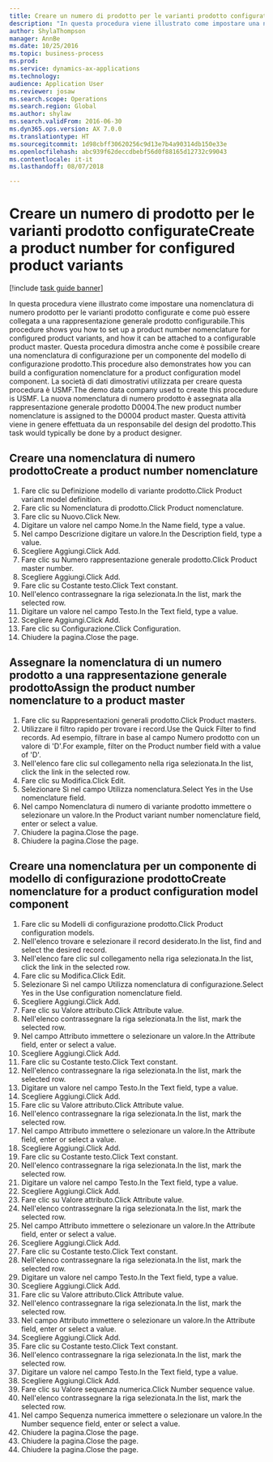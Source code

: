 ```yaml
--- 
title: Creare un numero di prodotto per le varianti prodotto configurate
description: "In questa procedura viene illustrato come impostare una nomenclatura di numero prodotto per le varianti prodotto configurate e come può essere collegata a una rappresentazione generale prodotto configurabile."
author: ShylaThompson
manager: AnnBe
ms.date: 10/25/2016
ms.topic: business-process
ms.prod: 
ms.service: dynamics-ax-applications
ms.technology: 
audience: Application User
ms.reviewer: josaw
ms.search.scope: Operations
ms.search.region: Global
ms.author: shylaw
ms.search.validFrom: 2016-06-30
ms.dyn365.ops.version: AX 7.0.0
ms.translationtype: HT
ms.sourcegitcommit: 1d98cbff30620256c9d13e7b4a90314db150e33e
ms.openlocfilehash: abc939f62deccdbebf56d0f88165d12732c99043
ms.contentlocale: it-it
ms.lasthandoff: 08/07/2018

---
```

# <a name="create-a-product-number-for-configured-product-variants"></a><span data-ttu-id="5334c-103">Creare un numero di prodotto per le varianti prodotto configurate</span><span class="sxs-lookup"><span data-stu-id="5334c-103">Create a product number for configured product variants</span></span>

[!include [task guide banner](../../includes/task-guide-banner.md)]

<span data-ttu-id="5334c-104">In questa procedura viene illustrato come impostare una nomenclatura di numero prodotto per le varianti prodotto configurate e come può essere collegata a una rappresentazione generale prodotto configurabile.</span><span class="sxs-lookup"><span data-stu-id="5334c-104">This procedure shows you how to set up a product number nomenclature for configured product variants, and how it can be attached to a configurable product master.</span></span> <span data-ttu-id="5334c-105">Questa procedura dimostra anche come è possibile creare una nomenclatura di configurazione per un componente del modello di configurazione prodotto.</span><span class="sxs-lookup"><span data-stu-id="5334c-105">This procedure also demonstrates how you can build a configuration nomenclature for a product configuration model component.</span></span> <span data-ttu-id="5334c-106">La società di dati dimostrativi utilizzata per creare questa procedura è USMF.</span><span class="sxs-lookup"><span data-stu-id="5334c-106">The demo data company used to create this procedure is USMF.</span></span> <span data-ttu-id="5334c-107">La nuova nomenclatura di numero prodotto è assegnata alla rappresentazione generale prodotto D0004.</span><span class="sxs-lookup"><span data-stu-id="5334c-107">The new product number nomenclature is assigned to the D0004 product master.</span></span> <span data-ttu-id="5334c-108">Questa attività viene in genere effettuata da un responsabile del design del prodotto.</span><span class="sxs-lookup"><span data-stu-id="5334c-108">This task would typically be done by a product designer.</span></span>


## <a name="create-a-product-number-nomenclature"></a><span data-ttu-id="5334c-109">Creare una nomenclatura di numero prodotto</span><span class="sxs-lookup"><span data-stu-id="5334c-109">Create a product number nomenclature</span></span>
1. <span data-ttu-id="5334c-110">Fare clic su Definizione modello di variante prodotto.</span><span class="sxs-lookup"><span data-stu-id="5334c-110">Click Product variant model definition.</span></span>
2. <span data-ttu-id="5334c-111">Fare clic su Nomenclatura di prodotto.</span><span class="sxs-lookup"><span data-stu-id="5334c-111">Click Product nomenclature.</span></span>
3. <span data-ttu-id="5334c-112">Fare clic su Nuovo.</span><span class="sxs-lookup"><span data-stu-id="5334c-112">Click New.</span></span>
4. <span data-ttu-id="5334c-113">Digitare un valore nel campo Nome.</span><span class="sxs-lookup"><span data-stu-id="5334c-113">In the Name field, type a value.</span></span>
5. <span data-ttu-id="5334c-114">Nel campo Descrizione digitare un valore.</span><span class="sxs-lookup"><span data-stu-id="5334c-114">In the Description field, type a value.</span></span>
6. <span data-ttu-id="5334c-115">Scegliere Aggiungi.</span><span class="sxs-lookup"><span data-stu-id="5334c-115">Click Add.</span></span>
7. <span data-ttu-id="5334c-116">Fare clic su Numero rappresentazione generale prodotto.</span><span class="sxs-lookup"><span data-stu-id="5334c-116">Click Product master number.</span></span>
8. <span data-ttu-id="5334c-117">Scegliere Aggiungi.</span><span class="sxs-lookup"><span data-stu-id="5334c-117">Click Add.</span></span>
9. <span data-ttu-id="5334c-118">Fare clic su Costante testo.</span><span class="sxs-lookup"><span data-stu-id="5334c-118">Click Text constant.</span></span>
10. <span data-ttu-id="5334c-119">Nell'elenco contrassegnare la riga selezionata.</span><span class="sxs-lookup"><span data-stu-id="5334c-119">In the list, mark the selected row.</span></span>
11. <span data-ttu-id="5334c-120">Digitare un valore nel campo Testo.</span><span class="sxs-lookup"><span data-stu-id="5334c-120">In the Text field, type a value.</span></span>
12. <span data-ttu-id="5334c-121">Scegliere Aggiungi.</span><span class="sxs-lookup"><span data-stu-id="5334c-121">Click Add.</span></span>
13. <span data-ttu-id="5334c-122">Fare clic su Configurazione.</span><span class="sxs-lookup"><span data-stu-id="5334c-122">Click Configuration.</span></span>
14. <span data-ttu-id="5334c-123">Chiudere la pagina.</span><span class="sxs-lookup"><span data-stu-id="5334c-123">Close the page.</span></span>

## <a name="assign-the-product-number-nomenclature-to-a-product-master"></a><span data-ttu-id="5334c-124">Assegnare la nomenclatura di un numero prodotto a una rappresentazione generale prodotto</span><span class="sxs-lookup"><span data-stu-id="5334c-124">Assign the product number nomenclature to a product master</span></span>
1. <span data-ttu-id="5334c-125">Fare clic su Rappresentazioni generali prodotto.</span><span class="sxs-lookup"><span data-stu-id="5334c-125">Click Product masters.</span></span>
2. <span data-ttu-id="5334c-126">Utilizzare il filtro rapido per trovare i record.</span><span class="sxs-lookup"><span data-stu-id="5334c-126">Use the Quick Filter to find records.</span></span> <span data-ttu-id="5334c-127">Ad esempio, filtrare in base al campo Numero prodotto con un valore di 'D'.</span><span class="sxs-lookup"><span data-stu-id="5334c-127">For example, filter on the Product number field with a value of 'D'.</span></span>
3. <span data-ttu-id="5334c-128">Nell'elenco fare clic sul collegamento nella riga selezionata.</span><span class="sxs-lookup"><span data-stu-id="5334c-128">In the list, click the link in the selected row.</span></span>
4. <span data-ttu-id="5334c-129">Fare clic su Modifica.</span><span class="sxs-lookup"><span data-stu-id="5334c-129">Click Edit.</span></span>
5. <span data-ttu-id="5334c-130">Selezionare Sì nel campo Utilizza nomenclatura.</span><span class="sxs-lookup"><span data-stu-id="5334c-130">Select Yes in the Use nomenclature field.</span></span>
6. <span data-ttu-id="5334c-131">Nel campo Nomenclatura di numero di variante prodotto immettere o selezionare un valore.</span><span class="sxs-lookup"><span data-stu-id="5334c-131">In the Product variant number nomenclature field, enter or select a value.</span></span>
7. <span data-ttu-id="5334c-132">Chiudere la pagina.</span><span class="sxs-lookup"><span data-stu-id="5334c-132">Close the page.</span></span>
8. <span data-ttu-id="5334c-133">Chiudere la pagina.</span><span class="sxs-lookup"><span data-stu-id="5334c-133">Close the page.</span></span>

## <a name="create-nomenclature-for-a-product-configuration-model-component"></a><span data-ttu-id="5334c-134">Creare una nomenclatura per un componente di modello di configurazione prodotto</span><span class="sxs-lookup"><span data-stu-id="5334c-134">Create nomenclature for a product configuration model component</span></span>
1. <span data-ttu-id="5334c-135">Fare clic su Modelli di configurazione prodotto.</span><span class="sxs-lookup"><span data-stu-id="5334c-135">Click Product configuration models.</span></span>
2. <span data-ttu-id="5334c-136">Nell'elenco trovare e selezionare il record desiderato.</span><span class="sxs-lookup"><span data-stu-id="5334c-136">In the list, find and select the desired record.</span></span>
3. <span data-ttu-id="5334c-137">Nell'elenco fare clic sul collegamento nella riga selezionata.</span><span class="sxs-lookup"><span data-stu-id="5334c-137">In the list, click the link in the selected row.</span></span>
4. <span data-ttu-id="5334c-138">Fare clic su Modifica.</span><span class="sxs-lookup"><span data-stu-id="5334c-138">Click Edit.</span></span>
5. <span data-ttu-id="5334c-139">Selezionare Sì nel campo Utilizza nomenclatura di configurazione.</span><span class="sxs-lookup"><span data-stu-id="5334c-139">Select Yes in the Use configuration nomenclature field.</span></span>
6. <span data-ttu-id="5334c-140">Scegliere Aggiungi.</span><span class="sxs-lookup"><span data-stu-id="5334c-140">Click Add.</span></span>
7. <span data-ttu-id="5334c-141">Fare clic su Valore attributo.</span><span class="sxs-lookup"><span data-stu-id="5334c-141">Click Attribute value.</span></span>
8. <span data-ttu-id="5334c-142">Nell'elenco contrassegnare la riga selezionata.</span><span class="sxs-lookup"><span data-stu-id="5334c-142">In the list, mark the selected row.</span></span>
9. <span data-ttu-id="5334c-143">Nel campo Attributo immettere o selezionare un valore.</span><span class="sxs-lookup"><span data-stu-id="5334c-143">In the Attribute field, enter or select a value.</span></span>
10. <span data-ttu-id="5334c-144">Scegliere Aggiungi.</span><span class="sxs-lookup"><span data-stu-id="5334c-144">Click Add.</span></span>
11. <span data-ttu-id="5334c-145">Fare clic su Costante testo.</span><span class="sxs-lookup"><span data-stu-id="5334c-145">Click Text constant.</span></span>
12. <span data-ttu-id="5334c-146">Nell'elenco contrassegnare la riga selezionata.</span><span class="sxs-lookup"><span data-stu-id="5334c-146">In the list, mark the selected row.</span></span>
13. <span data-ttu-id="5334c-147">Digitare un valore nel campo Testo.</span><span class="sxs-lookup"><span data-stu-id="5334c-147">In the Text field, type a value.</span></span>
14. <span data-ttu-id="5334c-148">Scegliere Aggiungi.</span><span class="sxs-lookup"><span data-stu-id="5334c-148">Click Add.</span></span>
15. <span data-ttu-id="5334c-149">Fare clic su Valore attributo.</span><span class="sxs-lookup"><span data-stu-id="5334c-149">Click Attribute value.</span></span>
16. <span data-ttu-id="5334c-150">Nell'elenco contrassegnare la riga selezionata.</span><span class="sxs-lookup"><span data-stu-id="5334c-150">In the list, mark the selected row.</span></span>
17. <span data-ttu-id="5334c-151">Nel campo Attributo immettere o selezionare un valore.</span><span class="sxs-lookup"><span data-stu-id="5334c-151">In the Attribute field, enter or select a value.</span></span>
18. <span data-ttu-id="5334c-152">Scegliere Aggiungi.</span><span class="sxs-lookup"><span data-stu-id="5334c-152">Click Add.</span></span>
19. <span data-ttu-id="5334c-153">Fare clic su Costante testo.</span><span class="sxs-lookup"><span data-stu-id="5334c-153">Click Text constant.</span></span>
20. <span data-ttu-id="5334c-154">Nell'elenco contrassegnare la riga selezionata.</span><span class="sxs-lookup"><span data-stu-id="5334c-154">In the list, mark the selected row.</span></span>
21. <span data-ttu-id="5334c-155">Digitare un valore nel campo Testo.</span><span class="sxs-lookup"><span data-stu-id="5334c-155">In the Text field, type a value.</span></span>
22. <span data-ttu-id="5334c-156">Scegliere Aggiungi.</span><span class="sxs-lookup"><span data-stu-id="5334c-156">Click Add.</span></span>
23. <span data-ttu-id="5334c-157">Fare clic su Valore attributo.</span><span class="sxs-lookup"><span data-stu-id="5334c-157">Click Attribute value.</span></span>
24. <span data-ttu-id="5334c-158">Nell'elenco contrassegnare la riga selezionata.</span><span class="sxs-lookup"><span data-stu-id="5334c-158">In the list, mark the selected row.</span></span>
25. <span data-ttu-id="5334c-159">Nel campo Attributo immettere o selezionare un valore.</span><span class="sxs-lookup"><span data-stu-id="5334c-159">In the Attribute field, enter or select a value.</span></span>
26. <span data-ttu-id="5334c-160">Scegliere Aggiungi.</span><span class="sxs-lookup"><span data-stu-id="5334c-160">Click Add.</span></span>
27. <span data-ttu-id="5334c-161">Fare clic su Costante testo.</span><span class="sxs-lookup"><span data-stu-id="5334c-161">Click Text constant.</span></span>
28. <span data-ttu-id="5334c-162">Nell'elenco contrassegnare la riga selezionata.</span><span class="sxs-lookup"><span data-stu-id="5334c-162">In the list, mark the selected row.</span></span>
29. <span data-ttu-id="5334c-163">Digitare un valore nel campo Testo.</span><span class="sxs-lookup"><span data-stu-id="5334c-163">In the Text field, type a value.</span></span>
30. <span data-ttu-id="5334c-164">Scegliere Aggiungi.</span><span class="sxs-lookup"><span data-stu-id="5334c-164">Click Add.</span></span>
31. <span data-ttu-id="5334c-165">Fare clic su Valore attributo.</span><span class="sxs-lookup"><span data-stu-id="5334c-165">Click Attribute value.</span></span>
32. <span data-ttu-id="5334c-166">Nell'elenco contrassegnare la riga selezionata.</span><span class="sxs-lookup"><span data-stu-id="5334c-166">In the list, mark the selected row.</span></span>
33. <span data-ttu-id="5334c-167">Nel campo Attributo immettere o selezionare un valore.</span><span class="sxs-lookup"><span data-stu-id="5334c-167">In the Attribute field, enter or select a value.</span></span>
34. <span data-ttu-id="5334c-168">Scegliere Aggiungi.</span><span class="sxs-lookup"><span data-stu-id="5334c-168">Click Add.</span></span>
35. <span data-ttu-id="5334c-169">Fare clic su Costante testo.</span><span class="sxs-lookup"><span data-stu-id="5334c-169">Click Text constant.</span></span>
36. <span data-ttu-id="5334c-170">Nell'elenco contrassegnare la riga selezionata.</span><span class="sxs-lookup"><span data-stu-id="5334c-170">In the list, mark the selected row.</span></span>
37. <span data-ttu-id="5334c-171">Digitare un valore nel campo Testo.</span><span class="sxs-lookup"><span data-stu-id="5334c-171">In the Text field, type a value.</span></span>
38. <span data-ttu-id="5334c-172">Scegliere Aggiungi.</span><span class="sxs-lookup"><span data-stu-id="5334c-172">Click Add.</span></span>
39. <span data-ttu-id="5334c-173">Fare clic su Valore sequenza numerica.</span><span class="sxs-lookup"><span data-stu-id="5334c-173">Click Number sequence value.</span></span>
40. <span data-ttu-id="5334c-174">Nell'elenco contrassegnare la riga selezionata.</span><span class="sxs-lookup"><span data-stu-id="5334c-174">In the list, mark the selected row.</span></span>
41. <span data-ttu-id="5334c-175">Nel campo Sequenza numerica immettere o selezionare un valore.</span><span class="sxs-lookup"><span data-stu-id="5334c-175">In the Number sequence field, enter or select a value.</span></span>
42. <span data-ttu-id="5334c-176">Chiudere la pagina.</span><span class="sxs-lookup"><span data-stu-id="5334c-176">Close the page.</span></span>
43. <span data-ttu-id="5334c-177">Chiudere la pagina.</span><span class="sxs-lookup"><span data-stu-id="5334c-177">Close the page.</span></span>
44. <span data-ttu-id="5334c-178">Chiudere la pagina.</span><span class="sxs-lookup"><span data-stu-id="5334c-178">Close the page.</span></span>



